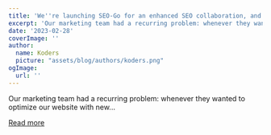 ```yaml
---
title: 'We''re launching SEO-Go for an enhanced SEO collaboration, and this is why we did so'
excerpt: 'Our marketing team had a recurring problem: whenever they wanted to optimize our website with new...'
date: '2023-02-28'
coverImage: ''
author:
  name: Koders
  picture: "assets/blog/authors/koders.png"
ogImage:
  url: ''
---
```


Our marketing team had a recurring problem: whenever they wanted to optimize our website with new...

[Read more](https://dev.to/gewzk/were-launching-seo-go-for-an-enhanced-seo-collaboration-and-this-is-why-we-did-so-1aii)
